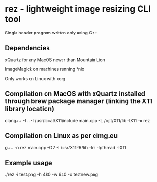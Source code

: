 # rez - lightweight image resizing CLI tool
Single header program written only using C++

## Dependencies
xQuartz for any MacOS newer than Mountain Lion

ImageMagick on machines running *nix

Only works on Linux with xorg

## Compilation on MacOS with xQuartz installed through brew package manager (linking the X11 library location)
clang++ -I .. -I /usr/local/X11/include main.cpp -L /opt/X11/lib -lX11 -o rez
## Compilation on Linux as per cimg.eu
g++ -o rez main.cpp -O2 -L/usr/X11R6/lib -lm -lpthread -lX11
## Example usage
./rez -i test.png -h 480 -w 640 -o testnew.png
